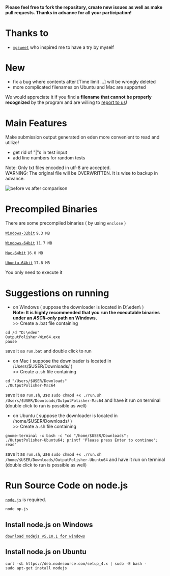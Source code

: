 #### Please feel free to fork the repository, create new issues as well as make pull requests. Thanks in advance for all your participation!

# Thanks to

- [``mgsweet``](https://github.com/mgsweet/Eden-Answer-Improvement) who inspired me to have a try by myself


# New
- fix a bug where contents after [Time limit ...] will be wrongly deleted
- more complicated filenames on Ubuntu and Mac are supported

We would appreciate it if you find a **filename that cannot be properly recognized** by the program and are willing to [report to us](mailto:yxshw55@qq.com)!

# Main Features
Make submission output generated on eden more convenient to read and utilize!

- get rid of "|"s in test input
- add line numbers for random tests

Note: Only txt files encoded in utf-8 are accepted.  
WARNING: The original file will be OVERWRITTEN. It is wise to backup in advance.

![before vs after comparison](http://7xrahq.com1.z0.glb.clouddn.com/output-polisher-before-after-comparison.png)


# Precompiled Binaries

There are some precompiled binaries ( by using ``enclose`` )

[``Windows-32bit``](https://github.com/Mensu/eden-submission-output-polisher/releases/download/v0.2-alpha/OutputPolisher-Win32.exe)
``9.3 MB``

[``Windows-64bit``](https://github.com/Mensu/eden-submission-output-polisher/releases/download/v0.2-alpha/OutputPolisher-Win64.exe)
``11.7 MB``

[``Mac-64bit``](https://github.com/Mensu/eden-submission-output-polisher/releases/download/v0.2-alpha/OutputPolisher-Mac64)
``16.0 MB``

[``Ubuntu-64bit``](https://github.com/Mensu/eden-submission-output-polisher/releases/download/v0.2-alpha/OutputPolisher-Ubuntu64)
``17.8 MB``

You only need to execute it

# Suggestions on running

- on Windows ( suppose the downloader is located in D:\eden\ )  
 **Note: It is highly recommended that you run the executable binaries under an *ASCII-only* path on Windows.**  
\>\> Create a .bat file containing
 
~~~
cd /d "D:\eden"
OutputPolisher-Win64.exe
pause
~~~
save it as ``run.bat`` and double click to run

- on Mac ( suppose the downloader is located in /Users/$USER/Downloads/ )  
\>\> Create a .sh file containing

~~~
cd "/Users/$USER/Downloads"
./OutputPolisher-Mac64
~~~
save it as ``run.sh``, use ``sudo chmod +x ./run.sh /Users/$USER/Downloads/OutputPolisher-Mac64`` and have it run on terminal (double click to run is possible as well)  

- on Ubuntu ( suppose the downloader is located in /home/$USER/Downloads/ )  
\>\> Create a .sh file containing

~~~
gnome-terminal -x bash -c "cd "/home/$USER/Downloads"; ./OutputPolisher-Ubuntu64; printf 'Please press Enter to continue'; read"
~~~
save it as ``run.sh``, use ``sudo chmod +x ./run.sh /home/$USER/Downloads/OutputPolisher-Ubuntu64`` and have it run on terminal (double click to run is possible as well)  

# Run Source Code on node.js

[``node.js``](https://nodejs.org/en/) is required.

~~~
node op.js
~~~

## Install node.js on Windows

[``download nodejs v5.10.1 for windows``](https://nodejs.org/dist/v5.10.1/node-v5.10.1-x64.msi)

## Install node.js on Ubuntu

~~~
curl -sL https://deb.nodesource.com/setup_4.x | sudo -E bash -
sudo apt-get install nodejs
~~~

